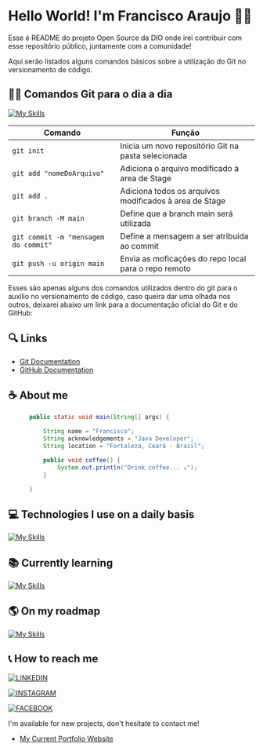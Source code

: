 
# Hello World! I'm Francisco Araujo 👨‍🚀

Esse é README do projeto Open Source da DIO onde irei contribuir com esse repositório público, juntamente com a comunidade!

Aqui serão listados alguns comandos básicos sobre a utilização do Git no versionamento de código.

## 👨‍💻 Comandos Git para o dia a dia
[![My Skills](https://skillicons.dev/icons?i=git)](https://skillicons.dev)

| Comando | Função |
|---------|--------|
| `git init` | Inicia um novo repositório Git na pasta selecionada |
| `git add "nomeDoArquivo"` | Adiciona o arquivo modificado à area de Stage   |
| `git add .` | Adiciona todos os arquivos modificados à area de Stage|
| `git branch -M main` | Define que a branch main será utilizada |
| `git commit -m "mensagem do commit"` | Define a mensagem a ser atribuida ao commit |
| `git push -u origin main` | Envia as moficações do repo local para o repo remoto |

Esses são apenas alguns dos comandos utilizados dentro do git para o auxilio no versionamento de código, caso queira dar uma olhada nos outros, deixarei abaixo um link para a documentação oficial do Git e do GitHub:

## 🔍 Links
- [Git Documentation](https://git-scm.com/doc)
- [GitHub Documentation](https://docs.github.com/pt)




## ☕ About me


```java
      public static void main(String[] args) {

          String name = "Francisco";
          String acknowledgements = "Java Developer";
          String location = "Fortaleza, Ceará - Brazil";

          public void coffee() {
              System.out.println("Drink coffee... ☕");
          }

      }

```


## 💻 Technologies I use on a daily basis
[![My Skills](https://skillicons.dev/icons?i=js,html,css,git,github)](https://skillicons.dev)


## 📚 Currently learning
[![My Skills](https://skillicons.dev/icons?i=java,angular)](https://skillicons.dev)


## 🌎 On my roadmap
[![My Skills](https://skillicons.dev/icons?i=spring,sass)](https://skillicons.dev)





## 📞 How to reach me

[![LINKEDIN](https://img.shields.io/badge/LinkedIn-0077B5?style=for-the-badge&logo=linkedin&logoColor=white)](https://www.linkedin.com/in/francisco-hydglan-java)

[![INSTAGRAM](https://img.shields.io/badge/Instagram-E4405F?style=for-the-badge&logo=instagram&logoColor=white)](https://www.instagram.com/fco_araujo95/)

[![FACEBOOK](https://img.shields.io/badge/Facebook-1877F2?style=for-the-badge&logo=facebook&logoColor=white)](https://www.facebook.com/francisco.hydglan.5)

I'm available for new projects, don't hesitate to contact me!

- [My Current Portfolio Website](https://franciscoaraujo95.github.io/)

